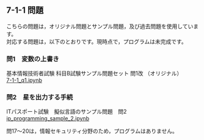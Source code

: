 ## 7-1-1 問題
こちらの問題は，オリジナル問題とサンプル問題，及び過去問題を使用しています。  
対応する問題は，以下のとおりです。現時点で，プログラムは未完成です。


### 問1　変数の上書き
基本情報技術者試験 科目B試験サンプル問題セット 問1改 （オリジナル）  
[7-1-1_q1.ipynb](https://github.com/wakuwakustudyworld/fe-kamokuB/blob/main/7-1-1_q1.ipynb)

### 問2　星を出力する手続
ITパスポート試験　擬似言語のサンプル問題　問2  
[ip_programming_sample_2.ipynb](https://github.com/wakuwakustudyworld/fe-kamokuB/blob/main/ip_programming_sample_2.ipynb)
<!--
### 問3　1からmaxまでの整数の総和
令和5年度　ITパスポート試験　問64  
[ip_r05_64.ipynb](https://github.com/wakuwakustudyworld/fe-kamokuB/blob/main/ip_r05_64.ipynb)

### 問4　二次方程式の解を求める関数
オリジナル問題
[7-1-1_q4.ipynb](https://github.com/wakuwakustudyworld/fe-kamokuB/blob/main/7-1-1_q4.ipynb)

### 問5　配列の要素の並べ替え
令和5年度　ITパスポート試験　問60  
[ip_r05_60.ipynb](https://github.com/wakuwakustudyworld/fe-kamokuB/blob/main/ip_r05_60.ipynb)

### 問6　2進数の乗算を行うプログラム
平成29年春　基本情報技術者試験 午前 問5改 （オリジナル）  
[7-1-1_q6.ipynb](https://github.com/wakuwakustudyworld/fe-kamokuB/blob/main/7-1-1_q6.ipynb)

### 問7　リストの要素削除
基本情報技術者試験 科目B試験サンプル問題セット 問10  
[fe_sample_set_b_10.ipynb](https://github.com/wakuwakustudyworld/fe-kamokuB/blob/main/fe_sample_set_b_10.ipynb)

### 問8　2分木の記号を出力
平成26年春　基本情報技術者試験 午前 問6改 （オリジナル）  
[7-1-1_q8.ipynb](https://github.com/wakuwakustudyworld/fe-kamokuB/blob/main/7-1-1_q8.ipynb)

### 問9　ビンソート
基本情報技術者試験 科目B試験サンプル問題セット 問11  
[fe_sample_set_b_11.ipynb](https://github.com/wakuwakustudyworld/fe-kamokuB/blob/main/fe_sample_set_b_11.ipynb)

### 問10　ハッシュへの格納
平成23年秋　基本情報技術者試験 午前 問6改 （オリジナル）  
[7-1-1_q10.ipynb](https://github.com/wakuwakustudyworld/fe-kamokuB/blob/main/7-1-1_q10.ipynb)

### 問11　二分探索
基本情報技術者試験 科目B試験サンプル問題セット 問13  
[fe_sample_set_b_13.ipynb](https://github.com/wakuwakustudyworld/fe-kamokuB/blob/main/fe_sample_set_b_13.ipynb)

### 問12　クイックソート
令和5年春　応用情報技術者試験　午前　問5改　（オリジナル）
[7-1-1_q12.ipynb](https://github.com/wakuwakustudyworld/fe-kamokuB/blob/main/7-1-1_q12.ipynb)

### 問13　配列の類似度計算
基本情報技術者試験 科目B試験サンプル問題セット 問12  
[fe_sample_set_b_12.ipynb](https://github.com/wakuwakustudyworld/fe-kamokuB/blob/main/fe_sample_set_b_12.ipynb)

### 問14　ビンソート
基本情報技術者試験 科目B試験サンプル問題セット 問14  
[fe_sample_set_b_14.ipynb](https://github.com/wakuwakustudyworld/fe-kamokuB/blob/main/fe_sample_set_b_14.ipynb)

### 問15　k-NNアルゴリズム
オリジナル問題
[7-1-1_q15.ipynb](https://github.com/wakuwakustudyworld/fe-kamokuB/blob/main/7-1-1_q15.ipynb)

### 問16　三目並べの評価値
基本情報技術者試験 科目B試験サンプル問題セット 問15  
[fe_sample_set_b_15.ipynb](https://github.com/wakuwakustudyworld/fe-kamokuB/blob/main/fe_sample_set_b_15.ipynb)
-->

問17〜20は，情報セキュリティ分野のため，プログラムはありません。
